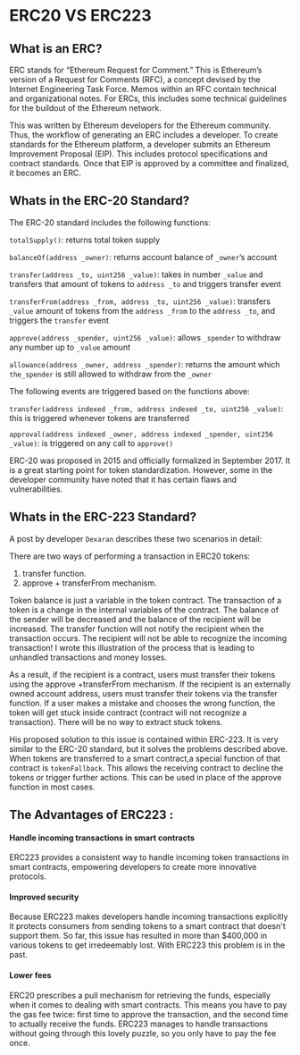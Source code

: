 # ERC20 VS ERC223

## What is an ERC?
ERC stands for “Ethereum Request for Comment.” This is Ethereum’s version of a Request for Comments (RFC), a concept devised by the Internet Engineering Task Force. Memos within an RFC contain technical and organizational notes. For ERCs, this includes some technical guidelines for the buildout of the Ethereum network.

This was written by Ethereum developers for the Ethereum community. Thus, the workflow of generating an ERC includes a developer. To create standards for the Ethereum platform, a developer submits an Ethereum Improvement Proposal (EIP). This includes protocol specifications and contract standards. Once that EIP is approved by a committee and finalized, it becomes an ERC. 

## Whats in the ERC-20 Standard? 
The ERC-20 standard includes the following functions:

`totalSupply()`: returns total token supply

`balanceOf(address _owner)`: returns account balance of `_owner`’s account

`transfer(address _to, uint256 _value)`: takes in number `_value` and transfers that amount of tokens to `address _to` and triggers transfer event

`transferFrom(address _from, address _to, uint256 _value)`: transfers `_value` amount of tokens from the `address _from` to the `address _to`, and triggers the `transfer` event

`approve(address _spender, uint256 _value)`: allows `_spender` to withdraw any number up to `_value` amount

`allowance(address _owner, address _spender)`: returns the amount which `the_spender` is still allowed to withdraw from the `_owner`

The following events are triggered based on the functions above:

`transfer(address indexed _from, address indexed _to, uint256 _value)`: this is triggered whenever tokens are transferred

`approval(address indexed _owner, address indexed _spender, uint256 _value)`: is triggered on any call to `approve()`

ERC-20 was proposed in 2015 and officially formalized in September 2017. It is a great starting point for token standardization. However, some in the developer community have noted that it has certain flaws and vulnerabilities.

## Whats in the ERC-223 Standard?
A post by developer `Dexaran` describes these two scenarios in detail:

There are two ways of performing a transaction in ERC20 tokens:
1. transfer function.
2. approve + transferFrom mechanism.

Token balance is just a variable in the token contract.
The transaction of a token is a change in the internal variables of the contract. The balance of the sender will be decreased and the balance of the recipient will be increased.
The transfer function will not notify the recipient when the transaction occurs. The recipient will not be able to recognize the incoming transaction! I wrote this illustration of the process that is leading to unhandled transactions and money losses.

As a result, if the recipient is a contract, users must transfer their tokens using the approve +transferFrom mechanism. If the recipient is an externally owned account address, users must transfer their tokens via the transfer function. If a user makes a mistake and chooses the wrong function, the token will get stuck inside contract (contract will not recognize a transaction). There will be no way to extract stuck tokens.

His proposed solution to this issue is contained within ERC-223. It is very similar to the ERC-20 standard, but it solves the problems described above. When tokens are transferred to a smart contract,a special function of that contract is `tokenFallback`. This allows the receiving contract to decline the tokens or trigger further actions. This can be used in place of the approve function in most cases.

## The Advantages of ERC223 : 

#### Handle incoming transactions in smart contracts
ERC223 provides a consistent way to handle incoming token transactions in smart contracts, empowering developers to create more innovative protocols.

#### Improved security
Because ERC223 makes developers handle incoming transactions explicitly it protects consumers from sending tokens to a smart contract that doesn't support them. So far, this issue has resulted in more than $400,000 in various tokens to get irredeemably lost. With ERC223 this problem is in the past.

#### Lower fees
ERC20 prescribes a pull mechanism for retrieving the funds, especially when it comes to dealing with smart contracts. This means you have to pay the gas fee twice: first time to approve the transaction, and the second time to actually receive the funds. ERC223 manages to handle transactions without going through this lovely puzzle, so you only have to pay the fee once.